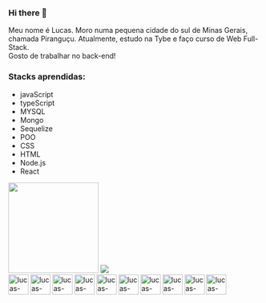 ### Hi there 👋

Meu nome é Lucas. Moro numa pequena cidade do sul de Minas Gerais, chamada Piranguçu. Atualmente, estudo na Tybe e faço curso de Web Full-Stack.
</br>Gosto de trabalhar no back-end!

### Stacks aprendidas:
- javaScript
- typeScript
- MYSQL
- Mongo
- Sequelize
- POO
- CSS
- HTML
- Node.js
- React
<!--
**lucas852757/lucas852757** is a ✨ _special_ ✨ repository because its `README.md` (this file) appears on your GitHub profile.

Here are some ideas to get you started:

- 🔭 I’m currently working on ...
- 🌱 I’m currently learning ...
- 👯 I’m looking to collaborate on ...
- 🤔 I’m looking for help with ...
- 💬 Ask me about ...
- 📫 How to reach me: ...
- 😄 Pronouns: ...
- ⚡ Fun fact: ...
-->

<div>
  <img height='180em' src="https://github-readme-stats.vercel.app/api?username=lucas852757&show_icons=true&theme=merko"/>
  <img heigth='180em' src="https://github-readme-stats.vercel.app/api/top-langs/?username=lucas852757&layout=compact&theme=merko&"/>
</div>

<div>
   <img align="center" heigth="30" width="40" alt="lucas-javaScript"src="https://cdn.jsdelivr.net/gh/devicons/devicon/icons/javascript/javascript-plain.svg" />
    <img align="center" heigth="30" width="40" alt="lucas-html5" src="https://cdn.jsdelivr.net/gh/devicons/devicon/icons/html5/html5-plain-wordmark.svg" />
    <img align="center" heigth="30" width="40" alt="lucas-css3" src="https://cdn.jsdelivr.net/gh/devicons/devicon/icons/css3/css3-plain.svg" />
    <img align="center" heigth="30" width="40" alt="lucas-docker" src="https://cdn.jsdelivr.net/gh/devicons/devicon/icons/docker/docker-plain-wordmark.svg" />
  <img align="center" heigth="30" width="40" alt="lucas-typeScript" src="https://cdn.jsdelivr.net/gh/devicons/devicon/icons/typescript/typescript-original.svg" />
  <img align="center" heigth="30" width="40" alt="lucas-mysql"  src="https://cdn.jsdelivr.net/gh/devicons/devicon/icons/mysql/mysql-original-wordmark.svg" />
  <img align="center" heigth="30" width="40" alt="lucas-mongo" src="https://cdn.jsdelivr.net/gh/devicons/devicon/icons/mongodb/mongodb-original-wordmark.svg" />
 <img align="center" heigth="30" width="40" alt="lucas-sequelize" src="https://cdn.jsdelivr.net/gh/devicons/devicon/icons/sequelize/sequelize-original.svg" />
<img align="center" heigth="30" width="40" alt="lucas-node.js" src="https://cdn.jsdelivr.net/gh/devicons/devicon/icons/nodejs/nodejs-original.svg" />
<img align="center" heigth="30" width="40" alt="lucas-react" src="https://cdn.jsdelivr.net/gh/devicons/devicon/icons/react/react-original.svg" />     
</div>
